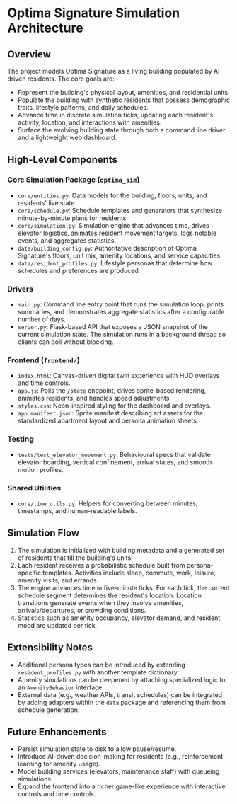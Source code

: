 # Optima Signature Simulation Architecture

## Overview
The project models Optima Signature as a living building populated by AI-driven residents. The core goals are:
- Represent the building's physical layout, amenities, and residential units.
- Populate the building with synthetic residents that possess demographic traits, lifestyle patterns, and daily schedules.
- Advance time in discrete simulation ticks, updating each resident's activity, location, and interactions with amenities.
- Surface the evolving building state through both a command line driver and a lightweight web dashboard.

## High-Level Components

### Core Simulation Package (`optima_sim`)
- `core/entities.py`: Data models for the building, floors, units, and residents' live state.
- `core/schedule.py`: Schedule templates and generators that synthesize minute-by-minute plans for residents.
- `core/simulation.py`: Simulation engine that advances time, drives elevator logistics, animates resident movement targets, logs notable events, and aggregates statistics.
- `data/building_config.py`: Authoritative description of Optima Signature's floors, unit mix, amenity locations, and service capacities.
- `data/resident_profiles.py`: Lifestyle personas that determine how schedules and preferences are produced.

### Drivers
- `main.py`: Command line entry point that runs the simulation loop, prints summaries, and demonstrates aggregate statistics after a configurable number of days.
- `server.py`: Flask-based API that exposes a JSON snapshot of the current simulation state. The simulation runs in a background thread so clients can poll without blocking.

### Frontend (`frontend/`)
- `index.html`: Canvas-driven digital twin experience with HUD overlays and time controls.
- `app.js`: Polls the `/state` endpoint, drives sprite-based rendering, animates residents, and handles speed adjustments.
- `styles.css`: Neon-inspired styling for the dashboard and overlays.
- `app.manifest.json`: Sprite manifest describing art assets for the standardized apartment layout and persona animation sheets.

### Testing
- `tests/test_elevator_movement.py`: Behavioural specs that validate elevator boarding, vertical confinement, arrival states, and smooth motion profiles.

### Shared Utilities
- `core/time_utils.py`: Helpers for converting between minutes, timestamps, and human-readable labels.

## Simulation Flow
1. The simulation is initialized with building metadata and a generated set of residents that fill the building's units.<br>
2. Each resident receives a probabilistic schedule built from persona-specific templates. Activities include sleep, commute, work, leisure, amenity visits, and errands.<br>
3. The engine advances time in five-minute ticks. For each tick, the current schedule segment determines the resident's location. Location transitions generate events when they involve amenities, arrivals/departures, or crowding conditions.<br>
4. Statistics such as amenity occupancy, elevator demand, and resident mood are updated per tick.

## Extensibility Notes
- Additional persona types can be introduced by extending `resident_profiles.py` with another template dictionary.
- Amenity simulations can be deepened by attaching specialized logic to an `AmenityBehavior` interface.
- External data (e.g., weather APIs, transit schedules) can be integrated by adding adapters within the `data` package and referencing them from schedule generation.

## Future Enhancements
- Persist simulation state to disk to allow pause/resume.
- Introduce AI-driven decision-making for residents (e.g., reinforcement learning for amenity usage).
- Model building services (elevators, maintenance staff) with queueing simulations.
- Expand the frontend into a richer game-like experience with interactive controls and time controls.
